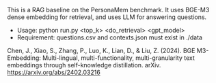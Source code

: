 This is a RAG baseline on the PersonaMem benchmark.
It uses BGE-M3 dense embedding for retrieval, and uses LLM for answering questions. 
* Usage: python run.py <top_k> <do_retrieval> <gpt_model>
* Requirement: questions.csv and contexts.json must exist in ./data

Chen, J., Xiao, S., Zhang, P., Luo, K., Lian, D., & Liu, Z. (2024). BGE M3-Embedding: Multi-lingual, multi-functionality, multi-granularity text embeddings through self-knowledge distillation. arXiv. https://arxiv.org/abs/2402.03216